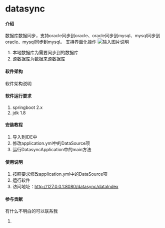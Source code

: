 # datasync

#### 介绍
数据库数据同步，支持oracle同步到oracle、oracle同步到mysql、mysql同步到oracle、mysql同步到mysql。
支持界面化操作
![输入图片说明](https://images.gitee.com/uploads/images/2019/0513/231249_e0c92f01_1650886.png "微信图片_20190513231226.png")

1. 本地数据库为需要同步到的数据库
2. 源数据库为数据来源数据库

#### 软件架构
软件架构说明

#### 软件运行要求
1. springboot 2.x
2. jdk 1.8

#### 安装教程

1. 导入到IDE中
2. 修改application.yml中的DataSource项
3. 运行DatasyncApplication中的main方法

#### 使用说明

1. 按照要求修改application.yml中的DataSource项
2. 运行软件
3. 访问地址：http://127.0.0.1:8080/datasync/dataIndex



#### 参与贡献

有什么不明白的可以联系我



1. 